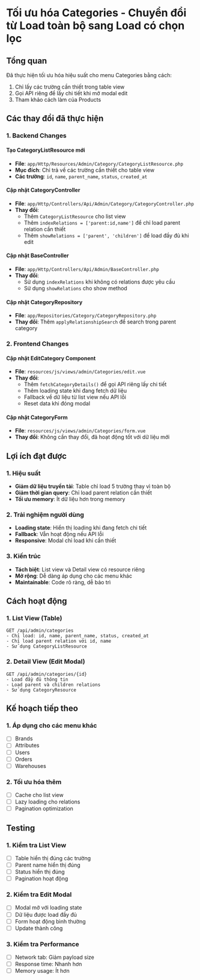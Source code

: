 # Tối ưu hóa Categories - Chuyển đổi từ Load toàn bộ sang Load có chọn lọc

## Tổng quan
Đã thực hiện tối ưu hóa hiệu suất cho menu Categories bằng cách:
1. Chỉ lấy các trường cần thiết trong table view
2. Gọi API riêng để lấy chi tiết khi mở modal edit
3. Tham khảo cách làm của Products

## Các thay đổi đã thực hiện

### 1. Backend Changes

#### Tạo CategoryListResource mới
- **File**: `app/Http/Resources/Admin/Category/CategoryListResource.php`
- **Mục đích**: Chỉ trả về các trường cần thiết cho table view
- **Các trường**: `id`, `name`, `parent_name`, `status`, `created_at`

#### Cập nhật CategoryController
- **File**: `app/Http/Controllers/Api/Admin/Category/CategoryController.php`
- **Thay đổi**:
  - Thêm `CategoryListResource` cho list view
  - Thêm `indexRelations = ['parent:id,name']` để chỉ load parent relation cần thiết
  - Thêm `showRelations = ['parent', 'children']` để load đầy đủ khi edit

#### Cập nhật BaseController
- **File**: `app/Http/Controllers/Api/Admin/BaseController.php`
- **Thay đổi**:
  - Sử dụng `indexRelations` khi không có relations được yêu cầu
  - Sử dụng `showRelations` cho show method

#### Cập nhật CategoryRepository
- **File**: `app/Repositories/Category/CategoryRepository.php`
- **Thay đổi**: Thêm `applyRelationshipSearch` để search trong parent category

### 2. Frontend Changes

#### Cập nhật EditCategory Component
- **File**: `resources/js/views/admin/Categories/edit.vue`
- **Thay đổi**:
  - Thêm `fetchCategoryDetails()` để gọi API riêng lấy chi tiết
  - Thêm loading state khi đang fetch dữ liệu
  - Fallback về dữ liệu từ list view nếu API lỗi
  - Reset data khi đóng modal

#### Cập nhật CategoryForm
- **File**: `resources/js/views/admin/Categories/form.vue`
- **Thay đổi**: Không cần thay đổi, đã hoạt động tốt với dữ liệu mới

## Lợi ích đạt được

### 1. Hiệu suất
- **Giảm dữ liệu truyền tải**: Table chỉ load 5 trường thay vì toàn bộ
- **Giảm thời gian query**: Chỉ load parent relation cần thiết
- **Tối ưu memory**: Ít dữ liệu hơn trong memory

### 2. Trải nghiệm người dùng
- **Loading state**: Hiển thị loading khi đang fetch chi tiết
- **Fallback**: Vẫn hoạt động nếu API lỗi
- **Responsive**: Modal chỉ load khi cần thiết

### 3. Kiến trúc
- **Tách biệt**: List view và Detail view có resource riêng
- **Mở rộng**: Dễ dàng áp dụng cho các menu khác
- **Maintainable**: Code rõ ràng, dễ bảo trì

## Cách hoạt động

### 1. List View (Table)
```
GET /api/admin/categories
- Chỉ load: id, name, parent_name, status, created_at
- Chỉ load parent relation với id, name
- Sử dụng CategoryListResource
```

### 2. Detail View (Edit Modal)
```
GET /api/admin/categories/{id}
- Load đầy đủ thông tin
- Load parent và children relations
- Sử dụng CategoryResource
```

## Kế hoạch tiếp theo

### 1. Áp dụng cho các menu khác
- [ ] Brands
- [ ] Attributes
- [ ] Users
- [ ] Orders
- [ ] Warehouses

### 2. Tối ưu hóa thêm
- [ ] Cache cho list view
- [ ] Lazy loading cho relations
- [ ] Pagination optimization

## Testing

### 1. Kiểm tra List View
- [ ] Table hiển thị đúng các trường
- [ ] Parent name hiển thị đúng
- [ ] Status hiển thị đúng
- [ ] Pagination hoạt động

### 2. Kiểm tra Edit Modal
- [ ] Modal mở với loading state
- [ ] Dữ liệu được load đầy đủ
- [ ] Form hoạt động bình thường
- [ ] Update thành công

### 3. Kiểm tra Performance
- [ ] Network tab: Giảm payload size
- [ ] Response time: Nhanh hơn
- [ ] Memory usage: Ít hơn 